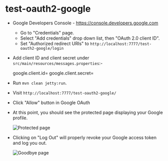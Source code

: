 # test-oauth2-google

* Google Developers Console - https://console.developers.google.com

    * Go to "Credentials" page.
    * Select "Add credentials" drop down list, then "OAuth 2.0 client ID".
    * Set "Authorized redirect URIs" to `http://localhost:7777/test-oauth2-google/login` 

* Add client ID and client secret under `src/main/resources/messages.properties`:-


    google.client.id=
    google.client.secret=


* Run `mvn clean jetty:run`.

* Visit `http://localhost:7777/test-oauth2-google/`

* Click "Allow" button in Google OAuth

* At this point, you should see the protected page displaying your Google profile.

    ![Protected page](readme/protected-page2.png)

* Clicking on "Log Out" will properly revoke your Google access token and log you out.

    ![Goodbye page](readme/goodbye-page2.png)
